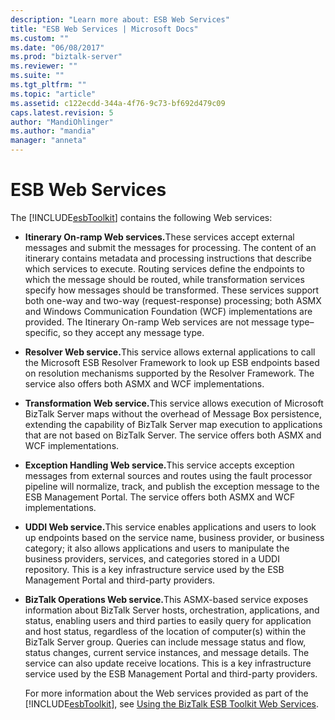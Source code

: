 ```yaml
---
description: "Learn more about: ESB Web Services"
title: "ESB Web Services | Microsoft Docs"
ms.custom: ""
ms.date: "06/08/2017"
ms.prod: "biztalk-server"
ms.reviewer: ""
ms.suite: ""
ms.tgt_pltfrm: ""
ms.topic: "article"
ms.assetid: c122ecdd-344a-4f76-9c73-bf692d479c09
caps.latest.revision: 5
author: "MandiOhlinger"
ms.author: "mandia"
manager: "anneta"
---
```

# ESB Web Services
The [!INCLUDE[esbToolkit](../includes/esbtoolkit-md.md)] contains the following Web services:  
  
- <strong>Itinerary On-ramp Web services.</strong>These services accept external messages and submit the messages for processing. The content of an itinerary contains metadata and processing instructions that describe which services to execute. Routing services define the endpoints to which the message should be routed, while transformation services specify how messages should be transformed. These services support both one-way and two-way (request-response) processing; both ASMX and Windows Communication Foundation (WCF) implementations are provided. The Itinerary On-ramp Web services are not message type–specific, so they accept any message type.  
  
- <strong>Resolver Web service.</strong>This service allows external applications to call the Microsoft ESB Resolver Framework to look up ESB endpoints based on resolution mechanisms supported by the Resolver Framework. The service also offers both ASMX and WCF implementations.  
  
- <strong>Transformation Web service.</strong>This service allows execution of Microsoft BizTalk Server maps without the overhead of Message Box persistence, extending the capability of BizTalk Server map execution to applications that are not based on BizTalk Server. The service offers both ASMX and WCF implementations.  
  
- <strong>Exception Handling Web service.</strong>This service accepts exception messages from external sources and routes using the fault processor pipeline will normalize, track, and publish the exception message to the ESB Management Portal. The service offers both ASMX and WCF implementations.  
  
- <strong>UDDI Web service.</strong>This service enables applications and users to look up endpoints based on the service name, business provider, or business category; it also allows applications and users to manipulate the business providers, services, and categories stored in a UDDI repository. This is a key infrastructure service used by the ESB Management Portal and third-party providers.  
  
- <strong>BizTalk Operations Web service.</strong>This ASMX-based service exposes information about BizTalk Server hosts, orchestration, applications, and status, enabling users and third parties to easily query for application and host status, regardless of the location of computer(s) within the BizTalk Server group. Queries can include message status and flow, status changes, current service instances, and message details. The service can also update receive locations. This is a key infrastructure service used by the ESB Management Portal and third-party providers.  
  
  For more information about the Web services provided as part of the [!INCLUDE[esbToolkit](../includes/esbtoolkit-md.md)], see [Using the BizTalk ESB Toolkit Web Services](../esb-toolkit/using-the-biztalk-esb-toolkit-web-services.md).
